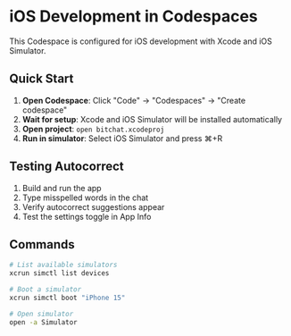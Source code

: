 # iOS Development in Codespaces

This Codespace is configured for iOS development with Xcode and iOS Simulator.

## Quick Start

1. **Open Codespace**: Click "Code" → "Codespaces" → "Create codespace"
2. **Wait for setup**: Xcode and iOS Simulator will be installed automatically
3. **Open project**: `open bitchat.xcodeproj`
4. **Run in simulator**: Select iOS Simulator and press ⌘+R

## Testing Autocorrect

1. Build and run the app
2. Type misspelled words in the chat
3. Verify autocorrect suggestions appear
4. Test the settings toggle in App Info

## Commands

```bash
# List available simulators
xcrun simctl list devices

# Boot a simulator
xcrun simctl boot "iPhone 15"

# Open simulator
open -a Simulator
```
